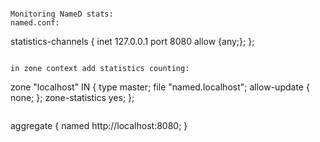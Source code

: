 
```

Monitoring NameD stats:
named.conf:
```
statistics-channels {
    inet 127.0.0.1 port 8080 allow {any;};
};
```

in zone context add statistics counting:
```
zone "localhost" IN {
        type master;
        file "named.localhost";
        allow-update { none; };
        zone-statistics yes;
};
```

```
aggregate {
	named http://localhost:8080;
}
```

